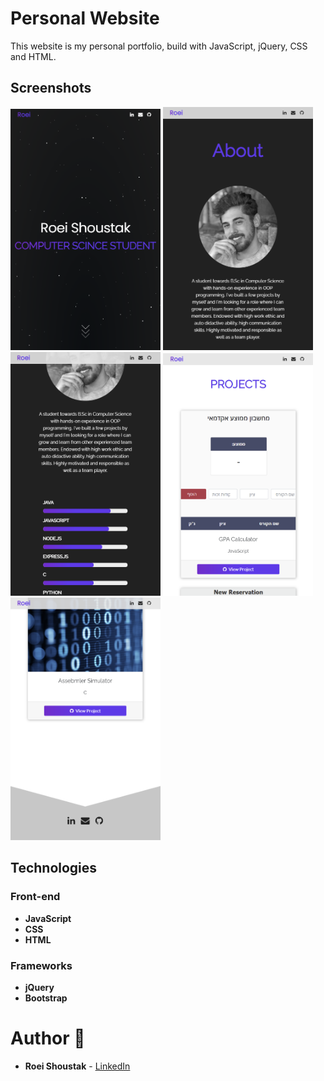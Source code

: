 # Personal Website

This website is my personal portfolio, build with JavaScript, jQuery, CSS and HTML.

## Screenshots

<img src="screenshots/sc1.PNG" width="240px"> <img src="screenshots/sc2.PNG" width="240px"/> <img src="screenshots/sc3.PNG" width="240px"/>
<img src="screenshots/sc4.PNG" width="240px"/><img src="screenshots/sc5.PNG" width="240px"/>

## Technologies

### Front-end
- **JavaScript**
- **CSS** 
- **HTML** 

### Frameworks
- **jQuery**
- **Bootstrap**


# Author 🙋

-   **Roei Shoustak** - [LinkedIn](https://www.linkedin.com/in/shoustak/)
